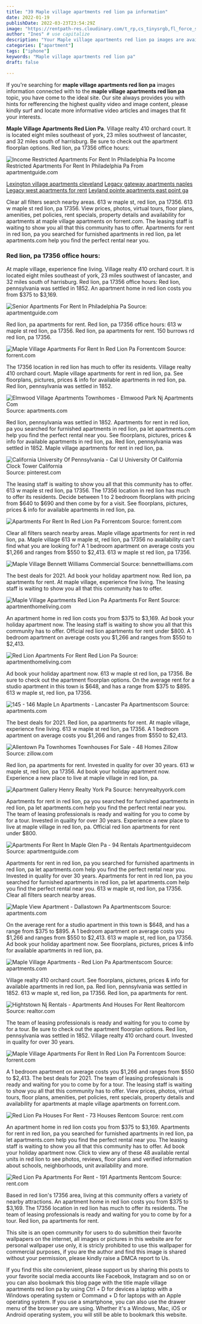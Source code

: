 ```yaml
---
title: "39 Maple village apartments red lion pa information"
date: 2022-01-19
publishDate: 2022-03-23T23:54:29Z
image: "https://rentpath-res.cloudinary.com/t_rp,cs_tinysrgb,fl_force_strip,w_400,h_240,c_fill,q_auto:low,dpr_1.0/e_unsharp_mask:50/aced0e97c44e4028264047308dfa28d5"
author: "Ines" # use capitalize
description: "Your Maple village apartments red lion pa images are available in this site. Maple village apartments red lion pa are a topic that is being searched for and liked by netizens now. You can Get the Maple village apartments red lion pa files here. Download all free vectors."
categories: ["apartment"]
tags: ["iphone"]
keywords: "Maple village apartments red lion pa"
draft: false

---
```


If you're searching for **maple village apartments red lion pa** images information connected with to the **maple village apartments red lion pa** topic, you have come to the ideal  site.  Our site always  provides you with  hints  for refferencing  the highest  quality video and image  content, please kindly surf and locate more informative video articles and images  that fit your interests.

**Maple Village Apartments Red Lion Pa**. Village realty 410 orchard court. It is located eight miles southeast of york, 23 miles southwest of lancaster, and 32 miles south of harrisburg. Be sure to check out the apartment floorplan options. Red lion, pa 17356 office hours:

![Income Restricted Apartments For Rent In Philadelphia Pa](https://rentpath-res.cloudinary.com/w_336,h_280,t_rp,cs_tinysrgb,fl_force_strip,c_fill/e_unsharp_mask:50,q_auto/a59741736bf5952105b3f1b003c2680d "Income Restricted Apartments For Rent In Philadelphia Pa")
Income Restricted Apartments For Rent In Philadelphia Pa From apartmentguide.com

[Lexington village apartments cleveland](/lexington-village-apartments-cleveland/)
[Legacy gateway apartments naples](/legacy-gateway-apartments-naples/)
[Legacy west apartments for rent](/legacy-west-apartments-for-rent/)
[Leyland pointe apartments east point ga](/leyland-pointe-apartments-east-point-ga/)

Clear all filters search nearby areas. 613 w maple st, red lion, pa 17356. 613 w maple st red lion, pa 17356. View prices, photos, virtual tours, floor plans, amenities, pet policies, rent specials, property details and availability for apartments at maple village apartments on forrent.com. The leasing staff is waiting to show you all that this community has to offer. Apartments for rent in red lion, pa you searched for furnished apartments in red lion, pa let apartments.com help you find the perfect rental near you.

### Red lion, pa 17356 office hours:

At maple village, experience fine living. Village realty 410 orchard court. It is located eight miles southeast of york, 23 miles southwest of lancaster, and 32 miles south of harrisburg. Red lion, pa 17356 office hours: Red lion, pennsylvania was settled in 1852. An apartment home in red lion costs you from $375 to $3,169.


![Senior Apartments For Rent In Philadelphia Pa](https://rentpath-res.cloudinary.com/w_336,h_280,t_rp,cs_tinysrgb,fl_force_strip,c_fill/e_unsharp_mask:50,q_auto/a63449e298f419492e270e37ccc41293 "Senior Apartments For Rent In Philadelphia Pa")
Source: apartmentguide.com

Red lion, pa apartments for rent. Red lion, pa 17356 office hours: 613 w maple st red lion, pa 17356. Red lion, pa apartments for rent. 150 burrows rd red lion, pa 17356.

![Maple Village Apartments For Rent In Red Lion Pa Forrentcom](https://images1.forrent.com/i2/vLamLXkzjNic2pQoBL7x9HF5y0j1ZZKQkxaxBaBUyqo/117/image.jpg "Maple Village Apartments For Rent In Red Lion Pa Forrentcom")
Source: forrent.com

The 17356 location in red lion has much to offer its residents. Village realty 410 orchard court. Maple village apartments for rent in red lion, pa. See floorplans, pictures, prices &amp; info for available apartments in red lion, pa. Red lion, pennsylvania was settled in 1852.

![Elmwood Village Apartments Townhomes - Elmwood Park Nj Apartments Com](https://images1.apartments.com/i2/6iCiLdU947MRqdV8jA9eekZ8PqEIYd1S3OHUJEXDVxU/117/elmwood-village-apartments-amp-townhomes-elmwood-park-nj-building-photo.jpg?p=1 "Elmwood Village Apartments Townhomes - Elmwood Park Nj Apartments Com")
Source: apartments.com

Red lion, pennsylvania was settled in 1852. Apartments for rent in red lion, pa you searched for furnished apartments in red lion, pa let apartments.com help you find the perfect rental near you. See floorplans, pictures, prices &amp; info for available apartments in red lion, pa. Red lion, pennsylvania was settled in 1852. Maple village apartments for rent in red lion, pa.

![California University Of Pennsylvania - Cal U University Of California Clock Tower California](https://i.pinimg.com/736x/ca/b0/5c/cab05c7c38bab53ef8a4bc03c5a23c5c--california-university-unique-clocks.jpg "California University Of Pennsylvania - Cal U University Of California Clock Tower California")
Source: pinterest.com

The leasing staff is waiting to show you all that this community has to offer. 613 w maple st red lion, pa 17356. The 17356 location in red lion has much to offer its residents. Decide between 1 to 2 bedroom floorplans with pricing from $640 to $690 and then come by for a visit. See floorplans, pictures, prices &amp; info for available apartments in red lion, pa.

![Apartments For Rent In Red Lion Pa Forrentcom](https://images1.forrent.com/i2/a0L10MeLUSRMZeddctlE3tRAekkm4NCHucSsPn4CbvM/117/image.jpg "Apartments For Rent In Red Lion Pa Forrentcom")
Source: forrent.com

Clear all filters search nearby areas. Maple village apartments for rent in red lion, pa. Maple village 613 w maple st, red lion, pa 17356 no availability can&#039;t find what you are looking for? A 1 bedroom apartment on average costs you $1,266 and ranges from $550 to $2,413. 613 w maple st red lion, pa 17356.

![Maple Village Bennett Williams Commercial](https://2re1ty1x71k53cwq9s3406me-wpengine.netdna-ssl.com/wp-content/uploads/2019/10/BSVdrone-16-wpcf_1100x700.jpg "Maple Village Bennett Williams Commercial")
Source: bennettwilliams.com

The best deals for 2021. Ad book your holiday apartment now. Red lion, pa apartments for rent. At maple village, experience fine living. The leasing staff is waiting to show you all that this community has to offer.

![Maple Village Apartments Red Lion Pa Apartments For Rent](https://images1.apartmenthomeliving.com/m2/1Q5XPbU3s_vME42WI4YiFjT4oUFelO0XG4plWZ4srb4/H270W360/map.jpg "Maple Village Apartments Red Lion Pa Apartments For Rent")
Source: apartmenthomeliving.com

An apartment home in red lion costs you from $375 to $3,169. Ad book your holiday apartment now. The leasing staff is waiting to show you all that this community has to offer. Official red lion apartments for rent under $800. A 1 bedroom apartment on average costs you $1,266 and ranges from $550 to $2,413.

![Red Lion Apartments For Rent Red Lion Pa](https://cdn.apartmenthomeliving.com/content/pa/red_lion/red_lion_pa_md.jpg "Red Lion Apartments For Rent Red Lion Pa")
Source: apartmenthomeliving.com

Ad book your holiday apartment now. 613 w maple st red lion, pa 17356. Be sure to check out the apartment floorplan options. On the average rent for a studio apartment in this town is $648, and has a range from $375 to $895. 613 w maple st, red lion, pa 17356.

![145 - 146 Maple Ln Apartments - Lancaster Pa Apartmentscom](https://images1.apartments.com/i2/hwdw2R-rR2FZjCxzl1PaVahJckuMt9xA1Y67ukL_I68/111/145---146-maple-ln-lancaster-pa-primary-photo.jpg "145 - 146 Maple Ln Apartments - Lancaster Pa Apartmentscom")
Source: apartments.com

The best deals for 2021. Red lion, pa apartments for rent. At maple village, experience fine living. 613 w maple st red lion, pa 17356. A 1 bedroom apartment on average costs you $1,266 and ranges from $550 to $2,413.

![Allentown Pa Townhomes Townhouses For Sale - 48 Homes Zillow](https://photos.zillowstatic.com/fp/b584ef4c111cf3ba6c21dc7b86a7af50-p_e.jpg "Allentown Pa Townhomes Townhouses For Sale - 48 Homes Zillow")
Source: zillow.com

Red lion, pa apartments for rent. Invested in quality for over 30 years. 613 w maple st, red lion, pa 17356. Ad book your holiday apartment now. Experience a new place to live at maple village in red lion, pa.

![Apartment Gallery Henry Realty York Pa](https://henryrealtyyork.com/wp-content/uploads/2013/06/maple-village.jpg "Apartment Gallery Henry Realty York Pa")
Source: henryrealtyyork.com

Apartments for rent in red lion, pa you searched for furnished apartments in red lion, pa let apartments.com help you find the perfect rental near you. The team of leasing professionals is ready and waiting for you to come by for a tour. Invested in quality for over 30 years. Experience a new place to live at maple village in red lion, pa. Official red lion apartments for rent under $800.

![Apartments For Rent In Maple Glen Pa - 94 Rentals Apartmentguidecom](https://rentpath-res.cloudinary.com/w_336,h_280,t_rp,cs_tinysrgb,fl_force_strip,c_fill/e_unsharp_mask:50,q_auto/5ec2b10f66c245c049bb1805d2a3d4cf "Apartments For Rent In Maple Glen Pa - 94 Rentals Apartmentguidecom")
Source: apartmentguide.com

Apartments for rent in red lion, pa you searched for furnished apartments in red lion, pa let apartments.com help you find the perfect rental near you. Invested in quality for over 30 years. Apartments for rent in red lion, pa you searched for furnished apartments in red lion, pa let apartments.com help you find the perfect rental near you. 613 w maple st, red lion, pa 17356. Clear all filters search nearby areas.

![Maple View Apartment - Dallastown Pa Apartmentscom](https://images1.apartments.com/i2/j7Q4ocEMYrcL1Vh7Ywn1mTGFsGLiadS7ALgEAs4YXwo/111/maple-view-apartment-dallastown-pa-maple-view-apartments.jpg "Maple View Apartment - Dallastown Pa Apartmentscom")
Source: apartments.com

On the average rent for a studio apartment in this town is $648, and has a range from $375 to $895. A 1 bedroom apartment on average costs you $1,266 and ranges from $550 to $2,413. 613 w maple st, red lion, pa 17356. Ad book your holiday apartment now. See floorplans, pictures, prices &amp; info for available apartments in red lion, pa.

![Maple Village Apartments - Red Lion Pa Apartmentscom](https://images1.apartments.com/i2/8sMJb0bwFUNdDo9j14-g6yV76WCtGi6vURkvkNXQj6E/111/maple-village-red-lion-pa-primary-photo.jpg "Maple Village Apartments - Red Lion Pa Apartmentscom")
Source: apartments.com

Village realty 410 orchard court. See floorplans, pictures, prices &amp; info for available apartments in red lion, pa. Red lion, pennsylvania was settled in 1852. 613 w maple st, red lion, pa 17356. Red lion, pa apartments for rent.

![Hightstown Nj Rentals - Apartments And Houses For Rent Realtorcom](https://ar.rdcpix.com/2819fb42c1c6a69f2b714d24a5df0a7ac-f2762091532od-w1024_h768.jpg "Hightstown Nj Rentals - Apartments And Houses For Rent Realtorcom")
Source: realtor.com

The team of leasing professionals is ready and waiting for you to come by for a tour. Be sure to check out the apartment floorplan options. Red lion, pennsylvania was settled in 1852. Village realty 410 orchard court. Invested in quality for over 30 years.

![Maple Village Apartments For Rent In Red Lion Pa Forrentcom](https://images1.forrent.com/i2/0oKlKM6vXnoWtWhZJeayUTZV-ZfUm3WY9ju2qZ17Glc/117/image.jpg "Maple Village Apartments For Rent In Red Lion Pa Forrentcom")
Source: forrent.com

A 1 bedroom apartment on average costs you $1,266 and ranges from $550 to $2,413. The best deals for 2021. The team of leasing professionals is ready and waiting for you to come by for a tour. The leasing staff is waiting to show you all that this community has to offer. View prices, photos, virtual tours, floor plans, amenities, pet policies, rent specials, property details and availability for apartments at maple village apartments on forrent.com.

![Red Lion Pa Houses For Rent - 73 Houses Rentcom](https://rentpath-res.cloudinary.com/t_rp,cs_tinysrgb,fl_force_strip,w_400,h_240,c_fill,q_auto:low,dpr_1.0,e_improve/e_unsharp_mask:50/41ea07011cea62323f7f3af82840a47b "Red Lion Pa Houses For Rent - 73 Houses Rentcom")
Source: rent.com

An apartment home in red lion costs you from $375 to $3,169. Apartments for rent in red lion, pa you searched for furnished apartments in red lion, pa let apartments.com help you find the perfect rental near you. The leasing staff is waiting to show you all that this community has to offer. Ad book your holiday apartment now. Click to view any of these 48 available rental units in red lion to see photos, reviews, floor plans and verified information about schools, neighborhoods, unit availability and more.

![Red Lion Pa Apartments For Rent - 191 Apartments Rentcom](https://rentpath-res.cloudinary.com/t_rp,cs_tinysrgb,fl_force_strip,w_400,h_240,c_fill,q_auto:low,dpr_1.0/e_unsharp_mask:50/aced0e97c44e4028264047308dfa28d5 "Red Lion Pa Apartments For Rent - 191 Apartments Rentcom")
Source: rent.com

Based in red lion&#039;s 17356 area, living at this community offers a variety of nearby attractions. An apartment home in red lion costs you from $375 to $3,169. The 17356 location in red lion has much to offer its residents. The team of leasing professionals is ready and waiting for you to come by for a tour. Red lion, pa apartments for rent.

This site is an open community for users to do submittion their favorite wallpapers on the internet, all images or pictures in this website are for personal wallpaper use only, it is stricly prohibited to use this wallpaper for commercial purposes, if you are the author and find this image is shared without your permission, please kindly raise a DMCA report to Us.

If you find this site convienient, please support us by sharing this posts to your favorite social media accounts like Facebook, Instagram and so on or you can also bookmark this blog page with the title maple village apartments red lion pa by using Ctrl + D for devices a laptop with a Windows operating system or Command + D for laptops with an Apple operating system. If you use a smartphone, you can also use the drawer menu of the browser you are using. Whether it's a Windows, Mac, iOS or Android operating system, you will still be able to bookmark this website.
